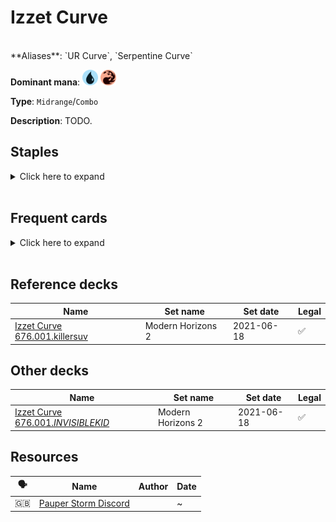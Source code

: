 <!-- This page is automatically generated by Myr: do not update it manually. Changes directly applied here will be lost. -->
# Izzet Curve
<br/>
**Aliases**: `UR Curve`, `Serpentine Curve`

**Dominant mana**: <img src="../resources/images/mana/U.png" width="25"/> <img src="../resources/images/mana/R.png" width="25"/>

**Type**: `Midrange`/`Combo`

**Description**: TODO.


## **Staples**

<details>
  <summary>Click here to expand</summary>
<a href="https://scryfall.com/card/c21/115/brainstorm"><img src="https://c1.scryfall.com/file/scryfall-cards/normal/front/0/3/0359f212-9564-41a9-870b-d2c57455a695.jpg?1617910233" width="300"/></a>
<a href="https://scryfall.com/card/mh2/267/counterspell"><img src="https://c1.scryfall.com/file/scryfall-cards/normal/front/1/9/1920dae4-fb92-4f19-ae4b-eb3276b8dac7.jpg?1622389067" width="300"/></a>
<a href="https://scryfall.com/card/bfz/76/dispel"><img src="https://c1.scryfall.com/file/scryfall-cards/normal/front/b/c/bceab6b3-6b64-4964-a501-ce806a6c13ad.jpg?1562939587" width="300"/></a>
<a href="https://scryfall.com/card/jmp/320/fling"><img src="https://c1.scryfall.com/file/scryfall-cards/normal/front/8/f/8f42d773-c742-4465-b6d5-31feaba49146.jpg?1601077681" width="300"/></a>
<a href="https://scryfall.com/card/m21/50/frantic-inventory"><img src="https://c1.scryfall.com/file/scryfall-cards/normal/front/8/f/8f14abb0-0e9f-448e-85d7-6cb71f756c56.jpg?1594735485" width="300"/></a>
<a href="https://scryfall.com/card/soi/78/pieces-of-the-puzzle"><img src="https://c1.scryfall.com/file/scryfall-cards/normal/front/6/9/69204c83-2e43-4ca1-a4cd-d75399a7d6dd.jpg?1576384174" width="300"/></a>
<a href="https://scryfall.com/card/c21/125/ponder"><img src="https://c1.scryfall.com/file/scryfall-cards/normal/front/9/c/9cee2eb1-f60e-4626-ba4a-b543142ca950.jpg?1617910474" width="300"/></a>
<a href="https://scryfall.com/card/stx/52/serpentine-curve"><img src="https://c1.scryfall.com/file/scryfall-cards/normal/front/d/6/d651b9e9-d723-4340-a010-d71b2a697e73.jpg?1624590386" width="300"/></a>
<a href="https://scryfall.com/card/csp/97/skred"><img src="https://c1.scryfall.com/file/scryfall-cards/normal/front/b/3/b3d6d42a-7607-4361-acc4-7f3cb956bfc9.jpg?1593275323" width="300"/></a>
</details><br/>



## **Frequent cards**

<details>
  <summary>Click here to expand</summary>
<a href="https://scryfall.com/card/cmr/410/abrade"><img src="https://c1.scryfall.com/file/scryfall-cards/normal/front/d/2/d27d5b87-6dfc-4b99-822b-f6f8489ad275.jpg?1608912224" width="300"/></a>
<a href="https://scryfall.com/card/a25/43/blue-elemental-blast"><img src="https://c1.scryfall.com/file/scryfall-cards/normal/front/2/f/2f51f88f-f662-4572-a371-9a77718ed079.jpg?1562434032" width="300"/></a>
<a href="https://scryfall.com/card/c19/84/echoing-truth"><img src="https://c1.scryfall.com/file/scryfall-cards/normal/front/5/5/55cd75bc-5ec7-45b2-9231-85a321ecd786.jpg?1568003983" width="300"/></a>
<a href="https://scryfall.com/card/cmr/178/fiery-cannonade"><img src="https://c1.scryfall.com/file/scryfall-cards/normal/front/3/9/396f1cdf-712b-4518-a0e8-0039303dccdc.jpg?1608910204" width="300"/></a>
<a href="https://scryfall.com/card/cn2/157/flame-slash"><img src="https://c1.scryfall.com/file/scryfall-cards/normal/front/1/5/15affc1b-2ebb-4934-87a2-10e89eafe894.jpg?1576382839" width="300"/></a>
<a href="https://scryfall.com/card/jmp/342/lightning-bolt"><img src="https://c1.scryfall.com/file/scryfall-cards/normal/front/c/e/ce711943-c1a1-43a0-8b89-8d169cfb8e06.jpg?1618695786" width="300"/></a>
<a href="https://scryfall.com/card/grn/111/maximize-velocity"><img src="https://c1.scryfall.com/file/scryfall-cards/normal/front/e/b/ebb7a2aa-f002-4f05-b9ec-8adee4c65e46.jpg?1572893227" width="300"/></a>
<a href="https://scryfall.com/card/znr/71/negate"><img src="https://c1.scryfall.com/file/scryfall-cards/normal/front/e/9/e92c7477-d453-4fa4-acf4-3835ab9eb55a.jpg?1604194548" width="300"/></a>
<a href="https://scryfall.com/card/cmr/84/preordain"><img src="https://c1.scryfall.com/file/scryfall-cards/normal/front/1/4/1453f92e-df2d-4789-aa1b-a5b5c51567d4.jpg?1608909344" width="300"/></a>
<a href="https://scryfall.com/card/jud/102/swirling-sandstorm"><img src="https://c1.scryfall.com/file/scryfall-cards/normal/front/4/d/4d757ec3-c15f-4d6e-8e18-36ebae985448.jpg?1562629788" width="300"/></a>
<a href="https://scryfall.com/card/jmp/185/thought-scour"><img src="https://c1.scryfall.com/file/scryfall-cards/normal/front/1/4/142944d5-1b11-4ec4-b6b4-b5c03e682cd3.jpg?1600732539" width="300"/></a>
</details><br/>



## **Reference decks**

| Name | Set name | Set date | Legal |
| -----| -------- | -------- | ----- |
| [Izzet Curve 676.001.killersuv](https://www.mtggoldfish.com/deck/4351129) | Modern Horizons 2 | 2021-06-18 | ✅ |




## **Other decks**

| Name | Set name | Set date | Legal |
| -----| -------- | -------- | ----- |
| [Izzet Curve 676.001._INVISIBLEKID_](https://www.mtggoldfish.com/deck/4351130) | Modern Horizons 2 | 2021-06-18 | ✅ |






## **Resources**

| 🗣️ | Name | Author | Date |
| -- | ---- | ------ | ---- |
| 🇬🇧 | [Pauper Storm Discord](https://discord.gg/zrn2N6HT) | <i class="fa-brands fa-discord"></i> | ~            |

